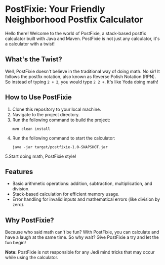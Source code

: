 # PostFixie: Your Friendly Neighborhood Postfix Calculator

Hello there! Welcome to the world of PostFixie, a stack-based postfix calculator built with Java and Maven. PostFixie is not just any calculator, it's a calculator with a twist!

## What's the Twist?

Well, PostFixie doesn't believe in the traditional way of doing math. No sir! It follows the postfix notation, also known as Reverse Polish Notation (RPN). So instead of typing `2 + 2`, you would type `2 2 +`. It's like Yoda doing math!

## How to Use PostFixie

1. Clone this repository to your local machine.
2. Navigate to the project directory.
3. Run the following command to build the project:
   ```
   mvn clean install
   ```
4. Run the following command to start the calculator:
   ```
   java -jar target/postfixie-1.0-SNAPSHOT.jar
   ```
5.Start doing math, PostFixie style!

## Features

- Basic arithmetic operations: addition, subtraction, multiplication, and division.
- Stack-based calculation for efficient memory usage.
- Error handling for invalid inputs and mathematical errors (like division by zero).

## Why PostFixie?

Because who said math can't be fun? With PostFixie, you can calculate and have a laugh at the same time. So why wait? Give PostFixie a try and let the fun begin!

**Note:** PostFixie is not responsible for any Jedi mind tricks that may occur while using the calculator.